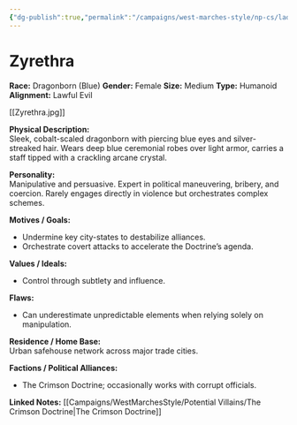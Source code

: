 ```yaml
---
{"dg-publish":true,"permalink":"/campaigns/west-marches-style/np-cs/lady-zyrethra/"}
---
```


# Zyrethra

**Race:** Dragonborn (Blue)
**Gender:** Female
**Size:** Medium
**Type:** Humanoid
**Alignment:** Lawful Evil

[[Zyrethra.jpg]]

**Physical Description:**  
Sleek, cobalt-scaled dragonborn with piercing blue eyes and silver-streaked hair. Wears deep blue ceremonial robes over light armor, carries a staff tipped with a crackling arcane crystal.  

**Personality:**  
Manipulative and persuasive. Expert in political maneuvering, bribery, and coercion. Rarely engages directly in violence but orchestrates complex schemes.  

**Motives / Goals:**  
- Undermine key city-states to destabilize alliances.  
- Orchestrate covert attacks to accelerate the Doctrine’s agenda.  

**Values / Ideals:**  
- Control through subtlety and influence.  

**Flaws:**  
- Can underestimate unpredictable elements when relying solely on manipulation.  

**Residence / Home Base:**  
Urban safehouse network across major trade cities.  

**Factions / Political Alliances:**  
- The Crimson Doctrine; occasionally works with corrupt officials.

**Linked Notes:**
[[Campaigns/WestMarchesStyle/Potential Villains/The Crimson Doctrine\|The Crimson Doctrine]]
